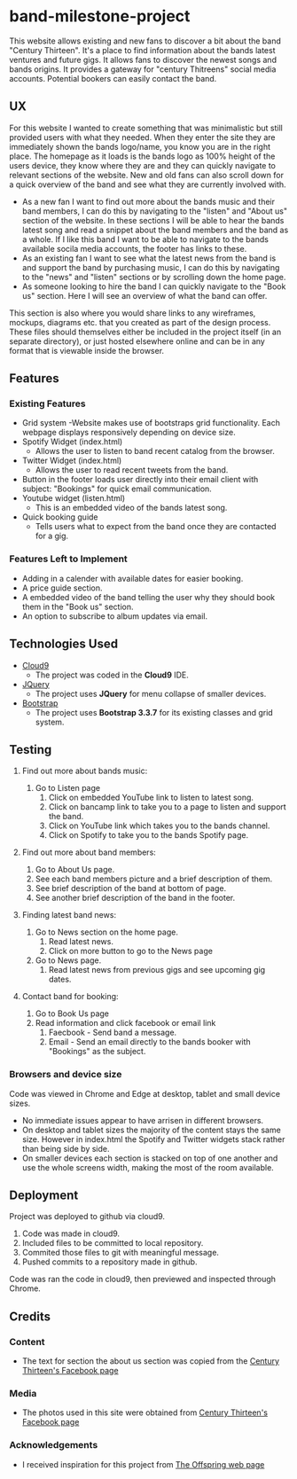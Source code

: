 # band-milestone-project

This website allows existing and new fans to discover a bit about the band "Century Thirteen". It's a place to find information about the bands latest ventures and future gigs. It allows fans to discover the newest songs and bands origins. It provides a gateway for "century Thitreens" social media accounts.  Potential bookers can easily contact the band.
 
## UX

For this website I wanted to create something that was minimalistic but still provided users with what they needed. When they enter the site they are immediately shown the bands logo/name, you know you are in the right place. The homepage as it loads is the bands logo as 100% height of the users device, they know where they are and they can quickly navigate to relevant sections of the website. New and old fans can also scroll down for a quick overview of the band and see what they are currently involved with.

- As a new fan I want to find out more about the bands music and their band members, I can do this by navigating to the "listen" and "About us" section of the website. In these sections I will be able to hear the bands latest song and read a snippet about the band members and the band as a whole. If I like this band I want to be able to navigate to the bands available socila media accounts, the footer has links to these.
- As an existing fan I want to see what the latest news from the band is and support the band by purchasing music, I can do this by navigating to the "news" and "listen" sections or by scrolling down the home page. 
- As someone looking to hire the band I can quickly navigate to the "Book us" section. Here I will see an overview of what the band can offer. 

This section is also where you would share links to any wireframes, mockups, diagrams etc. that you created as part of the design process. These files should themselves either be included in the project itself (in an separate directory), or just hosted elsewhere online and can be in any format that is viewable inside the browser.

## Features

### Existing Features

- Grid system
    -Website makes use of bootstraps grid functionality. Each webpage displays responsively depending on device size.
- Spotify Widget (index.html)
    - Allows the user to listen to band recent catalog from the browser.
- Twitter Widget (index.html)
    - Allows the user to read recent tweets from the band.
- Button in the footer loads user directly into their email client with subject: "Bookings" for quick email communication.
- Youtube widget (listen.html)
    - This is an embedded video of the bands latest song.
- Quick booking guide
    - Tells users what to expect from the band once they are contacted for a gig.

### Features Left to Implement

- Adding in a calender with available dates for easier booking.
- A price guide section.
- A embedded video of the band telling the user why they should book them in the "Book us" section.
- An option to subscribe to album updates via email.


## Technologies Used

- [Cloud9](https://c9.io)
    - The project was coded in the **Cloud9** IDE.
- [JQuery](https://jquery.com)
    - The project uses **JQuery** for menu collapse of smaller devices.
- [Bootstrap](https://getbootstrap.com/docs/3.3/getting-started/)
    - The project uses **Bootstrap 3.3.7** for its existing classes and grid system.



## Testing

1. Find out more about bands music:
    1. Go to Listen page
        1. Click on embedded YouTube link to listen to latest song.
        2. Click on bancamp link to take you to a page to listen and support the band.
        3. Click on YouTube link which takes you to the bands channel.
        4. Click on Spotify to take you to the bands Spotify page.
    
 
2. Find out more about band members:
    1. Go to About Us page.
    2. See each band members picture and a brief description of them.
    3. See brief description of the band at bottom of page.
    4. See another brief description of the band in the footer.

3. Finding latest band news:
    1. Go to News section on the home page.
        1. Read latest news.
        2. Click on more button to go to the News page
    2. Go to News page.
        1. Read latest news from previous gigs and see upcoming gig dates.

4. Contact band for booking:
    1. Go to Book Us page
    2. Read information and click facebook or email link
        1. Faecbook - Send band a message.
        2. Email - Send an email directly to the bands booker with "Bookings" as the subject. 

### Browsers and device size

Code was viewed in Chrome and Edge at desktop, tablet and small device sizes.
- No immediate issues appear to have arrisen in different browsers.
- On desktop and tablet sizes the majority of the content stays the same size. However in index.html the
Spotify and Twitter widgets stack rather than being side by side.
- On smaller devices each section is stacked on top of one another and use the whole screens width, making the most of the room available.

## Deployment

Project was deployed to github via cloud9.

1. Code was made in cloud9.
2. Included files to be committed to local repository.
3. Commited those files to git with meaningful message.
4. Pushed commits to a repository made in github.

Code was ran the code in cloud9, then previewed and inspected through Chrome.


## Credits

### Content
- The text for section the about us section was copied from the [Century Thirteen's Facebook page](https://www.facebook.com/centurythirteen/)

### Media
- The photos used in this site were obtained from [Century Thirteen's Facebook page](https://www.facebook.com/centurythirteen/)

### Acknowledgements

- I received inspiration for this project from [The Offspring web page](https://www.offspring.com/)